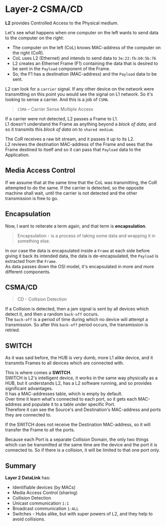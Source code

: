 # Layer-2 CSMA/CD
**L2** provides Controlled Access to the Physical medium.

Let's see what happens when one computer on the left wants to send data to the computer on the right:  
- The computer on the left (CoL) knows MAC-address of the computer on the right (CoR).
- CoL uses L2 (Ethernet) and intends to send data to `3e:22:fb:b9:5b:76`
- L2 creates an Ethernet Frame (F1) containing the data that is desired to be sent in the `Payload` component of the Frame.
- So, the F1 has a destination (MAC-address) and the `Payload` data to be sent.

L2 can look for a `carrier` signal. If any other device on the network were transmitting on this point you would see the signal on L1 
network. So it's looking to sense a carrier. And this is a job of `CSMA`.

> `CSMA` – Carrier Sense Multiple Access

If a carrier were not detected, L2 passes a Frame to L1.  
L1 doesn't understand the Frame as anything beyond a _block of data_, and so it transmits this _block of data_ on to `shared medium`.  

The CoR receives a raw bit stream, and it passes it up to its L2.  
L2 reviews the destination MAC-address of the Frame and sees that the Frame destined to itself and so it can pass that `Payload` data to 
the Application.

## Media Access Control
If we assume that at the same time that the CoL was transmitting, the CoR attempted to do the same. If the carrier is detected, so the 
opposite machine shall wait, until the carrier is not detected and the other transmission is free to go.  

## Encapsulation
Now, I want to reiterate a term again, and that term is **encapsulation**.
> Encapsulation - is a process of taking some data and wrapping it in something else.

In our case the data is encapsulated inside a `Frame` at each side before giving it back its intended data, the data is de-encapsulated, 
the `Payload` is extracted from the `Frame`.  
As data passes down the OSI model, it's encapsulated in more and more different components.

## CSMA/CD
> CD - Collision Detection

If a Collision is detected, then a jam signal is sent by all devices which detect it, and then a random `back-off` occurs.  
The `back-off` is a period of time during which no device will attempt a transmission. So after this `back-off` period occurs, the 
transmission is retried.

## SWITCH
As it was said before, the HUB is very dumb, more L1 alike device, and it transmits Frames to all devices which are connected with.

This is where comes a **SWITCH**.  
SWITCH is L2's intelligent device, it works in the same way physically as a HUB, but it understands L2, has a L2 software running, and so 
provides 
significant advantages.  
It has a MAC-addresses table, which is empty by default.  
Over time it learn what's connected to each port, so it gets each MAC-address and populate it to a table under specific Port.  
Therefore it can see the Source's and Destination's MAC-address and ports they are connected to.

If the SWITCH does not receive the Destination MAC-address, so it will transfer the Frame to all the ports.

Because each Port is a separate Collision Domain, the only two things which can be transmitted at the same time are the device and the 
port it is connected to. So if there is a collision, it will be limited to that one port only.

## Summary
**Layer 2 DataLink** has:
- Identifiable devices (by MACs)
- Media Access Control (sharing)
- Collision Detection
- Unicast communication `1:1`
- Broadcast communication `1:ALL`
- Switches - Hubs alike, but with super powers of L2, and they help to avoid collisions.
